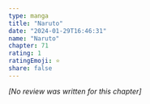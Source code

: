 ```yaml
---
type: manga
title: "Naruto"
date: "2024-01-29T16:46:31"
name: "Naruto"
chapter: 71
rating: 1
ratingEmoji: ⭐️
share: false
---
```


*[No review was written for this chapter]*
